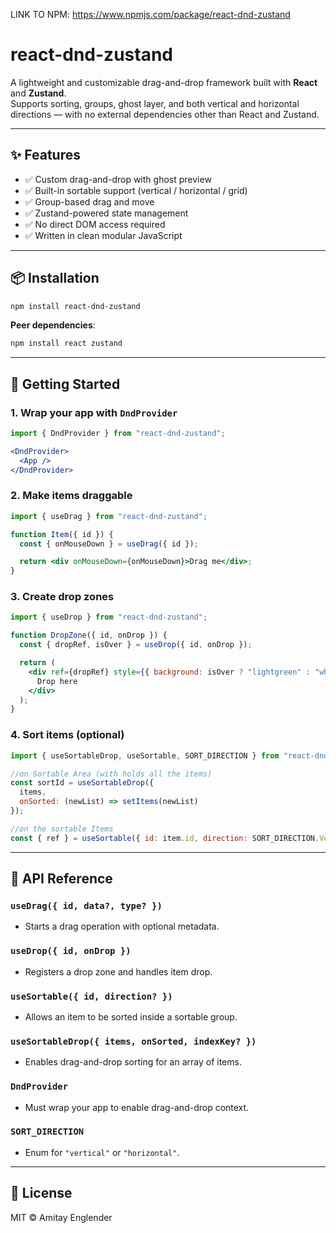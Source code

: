 LINK TO NPM: https://www.npmjs.com/package/react-dnd-zustand

# react-dnd-zustand

A lightweight and customizable drag-and-drop framework built with **React** and **Zustand**.  
Supports sorting, groups, ghost layer, and both vertical and horizontal directions — with no external dependencies other than React and Zustand.

---

## ✨ Features

- ✅ Custom drag-and-drop with ghost preview
- ✅ Built-in sortable support (vertical / horizontal / grid)
- ✅ Group-based drag and move
- ✅ Zustand-powered state management
- ✅ No direct DOM access required
- ✅ Written in clean modular JavaScript

---

## 📦 Installation

```bash
npm install react-dnd-zustand
```

**Peer dependencies**:

```bash
npm install react zustand
```

---

## 🚀 Getting Started

### 1. Wrap your app with `DndProvider`

```jsx
import { DndProvider } from "react-dnd-zustand";

<DndProvider>
  <App />
</DndProvider>
```

### 2. Make items draggable

```jsx
import { useDrag } from "react-dnd-zustand";

function Item({ id }) {
  const { onMouseDown } = useDrag({ id });

  return <div onMouseDown={onMouseDown}>Drag me</div>;
}
```

### 3. Create drop zones

```jsx
import { useDrop } from "react-dnd-zustand";

function DropZone({ id, onDrop }) {
  const { dropRef, isOver } = useDrop({ id, onDrop });

  return (
    <div ref={dropRef} style={{ background: isOver ? "lightgreen" : "white" }}>
      Drop here
    </div>
  );
}
```

### 4. Sort items (optional)

```jsx
import { useSortableDrop, useSortable, SORT_DIRECTION } from "react-dnd-zustand";

//on Sortable Area (with holds all the items)
const sortId = useSortableDrop({
  items,
  onSorted: (newList) => setItems(newList)
});

//on the sortable Items
const { ref } = useSortable({ id: item.id, direction: SORT_DIRECTION.Vertical });
```

---

## 📘 API Reference

### `useDrag({ id, data?, type? })`
- Starts a drag operation with optional metadata.

### `useDrop({ id, onDrop })`
- Registers a drop zone and handles item drop.

### `useSortable({ id, direction? })`
- Allows an item to be sorted inside a sortable group.

### `useSortableDrop({ items, onSorted, indexKey? })`
- Enables drag-and-drop sorting for an array of items.

### `DndProvider`
- Must wrap your app to enable drag-and-drop context.

### `SORT_DIRECTION`
- Enum for `"vertical"` or `"horizontal"`.

---

## 📄 License

MIT © Amitay Englender
